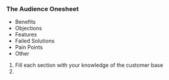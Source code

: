 
### The Audience Onesheet

- Benefits
- Objections
- Features
- Failed Solutions
- Pain Points
- Other

1. Fill each section with your knowledge of the customer base
2. 